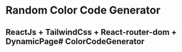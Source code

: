 # Random Color Code Generator

## ReactJs + TailwindCss + React-router-dom + DynamicPage# ColorCodeGenerator
